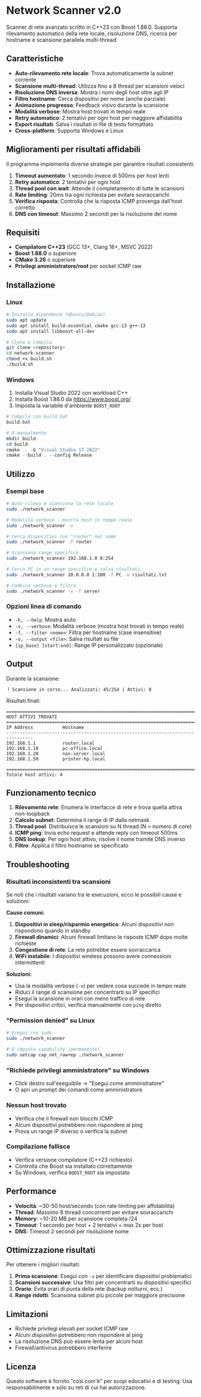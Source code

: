 # Network Scanner v2.0

Scanner di rete avanzato scritto in C++23 con Boost 1.88.0. Supporta rilevamento automatico della rete locale, risoluzione DNS, ricerca per hostname e scansione parallela multi-thread.

## Caratteristiche

- **Auto-rilevamento rete locale**: Trova automaticamente la subnet corrente
- **Scansione multi-thread**: Utilizza fino a 8 thread per scansioni veloci
- **Risoluzione DNS inversa**: Mostra i nomi degli host oltre agli IP
- **Filtro hostname**: Cerca dispositivi per nome (anche parziale)
- **Animazione progresso**: Feedback visivo durante la scansione
- **Modalità verbose**: Mostra host trovati in tempo reale
- **Retry automatico**: 2 tentativi per ogni host per maggiore affidabilità
- **Export risultati**: Salva i risultati in file di testo formattato
- **Cross-platform**: Supporta Windows e Linux

## Miglioramenti per risultati affidabili

Il programma implementa diverse strategie per garantire risultati consistenti:

1. **Timeout aumentato**: 1 secondo invece di 500ms per host lenti
2. **Retry automatico**: 2 tentativi per ogni host
3. **Thread pool con wait**: Attende il completamento di tutte le scansioni
4. **Rate limiting**: 20ms tra ogni richiesta per evitare sovraccarichi
5. **Verifica risposta**: Controlla che la risposta ICMP provenga dall'host corretto
6. **DNS con timeout**: Massimo 2 secondi per la risoluzione del nome

## Requisiti

- **Compilatore C++23** (GCC 13+, Clang 16+, MSVC 2022)
- **Boost 1.88.0** o superiore
- **CMake 3.26** o superiore
- **Privilegi amministratore/root** per socket ICMP raw

## Installazione

### Linux

```bash
# Installa dipendenze (Ubuntu/Debian)
sudo apt update
sudo apt install build-essential cmake gcc-13 g++-13
sudo apt install libboost-all-dev

# Clona e compila
git clone <repository>
cd network-scanner
chmod +x build.sh
./build.sh
```

### Windows

1. Installa Visual Studio 2022 con workload C++
2. Installa Boost 1.88.0 da https://www.boost.org/
3. Imposta la variabile d'ambiente `BOOST_ROOT`

```powershell
# Compila con build.bat
build.bat

# O manualmente
mkdir build
cd build
cmake .. -G "Visual Studio 17 2022"
cmake --build . --config Release
```

## Utilizzo

### Esempi base

```bash
# Auto-rileva e scansiona la rete locale
sudo ./network_scanner

# Modalità verbose - mostra host in tempo reale
sudo ./network_scanner -v

# Cerca dispositivi con "router" nel nome
sudo ./network_scanner -f router

# Scansiona range specifico
sudo ./network_scanner 192.168.1.0 0:254

# Cerca PC in un range specifico e salva risultati
sudo ./network_scanner 10.0.0.0 1:100 -f PC -o risultati.txt

# Combina verbose e filtro
sudo ./network_scanner -v -f server
```

### Opzioni linea di comando

- `-h, --help`: Mostra aiuto
- `-v, --verbose`: Modalità verbose (mostra host trovati in tempo reale)
- `-f, --filter <nome>`: Filtra per hostname (case insensitive)
- `-o, --output <file>`: Salva risultati su file
- `[ip_base] [start:end]`: Range IP personalizzato (opzionale)

## Output

Durante la scansione:
```
⠸ Scansione in corso... Analizzati: 45/254 | Attivi: 8
```

Risultati finali:
```
================================================================================
HOST ATTIVI TROVATI
================================================================================
IP Address           Hostname
--------------------------------------------------------------------------------
192.168.1.1          router.local
192.168.1.10         pc-office.local
192.168.1.20         nas-server.local
192.168.1.50         printer-hp.local

================================================================================
Totale host attivi: 4
```

## Funzionamento tecnico

1. **Rilevamento rete**: Enumera le interfacce di rete e trova quella attiva non-loopback
2. **Calcolo subnet**: Determina il range di IP dalla netmask
3. **Thread pool**: Distribuisce le scansioni su N thread (N = numero di core)
4. **ICMP ping**: Invia echo request e attende reply con timeout 500ms
5. **DNS lookup**: Per ogni host attivo, risolve il nome tramite DNS inverso
6. **Filtro**: Applica il filtro hostname se specificato

## Troubleshooting

### Risultati inconsistenti tra scansioni

Se noti che i risultati variano tra le esecuzioni, ecco le possibili cause e soluzioni:

**Cause comuni:**
1. **Dispositivi in sleep/risparmio energetico**: Alcuni dispositivi non rispondono quando in standby
2. **Firewall dinamici**: Alcuni firewall limitano le risposte ICMP dopo molte richieste
3. **Congestione di rete**: La rete potrebbe essere sovraccarica
4. **WiFi instabile**: I dispositivi wireless possono avere connessioni intermittenti

**Soluzioni:**
- Usa la modalità verbose (`-v`) per vedere cosa succede in tempo reale
- Riduci il range di scansione per concentrarti su IP specifici
- Esegui la scansione in orari con meno traffico di rete
- Per dispositivi critici, verifica manualmente con `ping` diretto

### "Permission denied" su Linux
```bash
# Esegui con sudo
sudo ./network_scanner

# O imposta capability (permanente)
sudo setcap cap_net_raw+ep ./network_scanner
```

### "Richiede privilegi amministratore" su Windows
- Click destro sull'eseguibile → "Esegui come amministratore"
- O apri un prompt dei comandi come amministratore

### Nessun host trovato
- Verifica che il firewall non blocchi ICMP
- Alcuni dispositivi potrebbero non rispondere al ping
- Prova un range IP diverso o verifica la subnet

### Compilazione fallisce
- Verifica versione compilatore (C++23 richiesto)
- Controlla che Boost sia installato correttamente
- Su Windows, verifica `BOOST_ROOT` sia impostato

## Performance

- **Velocità**: ~30-50 host/secondo (con rate limiting per affidabilità)
- **Thread**: Massimo 8 thread concorrenti per evitare sovraccarichi
- **Memory**: ~10-20 MB per scansione completa /24
- **Timeout**: 1 secondo per host + 2 tentativi = max 2s per host
- **DNS**: Timeout 2 secondi per risoluzione nome

## Ottimizzazione risultati

Per ottenere i migliori risultati:

1. **Prima scansione**: Esegui con `-v` per identificare dispositivi problematici
2. **Scansioni successive**: Usa filtri per concentrarti su dispositivi specifici
3. **Orario**: Evita orari di punta della rete (backup notturni, ecc.)
4. **Range ridotti**: Scansiona subnet più piccole per maggiore precisione

## Limitazioni

- Richiede privilegi elevati per socket ICMP raw
- Alcuni dispositivi potrebbero non rispondere al ping
- La risoluzione DNS può essere lenta per alcuni host
- Firewall/antivirus potrebbero interferire

## Licenza

Questo software è fornito "così com'è" per scopi educativi e di testing.
Usa responsabilmente e solo su reti di cui hai autorizzazione.
